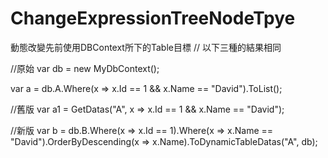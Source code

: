 # ChangeExpressionTreeNodeTpye
動態改變先前使用DBContext所下的Table目標
// 以下三種的結果相同

//原始
var db = new MyDbContext();

var a = db.A.Where(x => x.Id == 1 && x.Name == "David").ToList();

//舊版
var a1 = GetDatas<BaseTable>("A", x => x.Id == 1 && x.Name == "David");

//新版
var b = db.B.Where(x => x.Id == 1).Where(x => x.Name == "David").OrderByDescending(x => x.Name).ToDynamicTableDatas("A", db);
